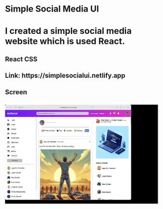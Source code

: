 <h1>Simple Social Media UI<h1>

I created a simple social media website which is used React.

<h2>React CSS<h2>
<h2>Link: https://simplesocialui.netlify.app<h2>
<h2> Screen <h2>

![](SociamedialUI.gif)
